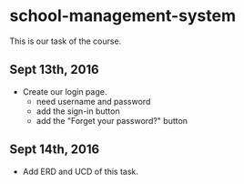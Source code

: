 # school-management-system

This is our task of the course.

## Sept 13th, 2016
* Create our login page.
    * need username and password
    * add the sign-in button
    * add the "Forget your password?" button

## Sept 14th, 2016
* Add ERD and UCD of this task.
